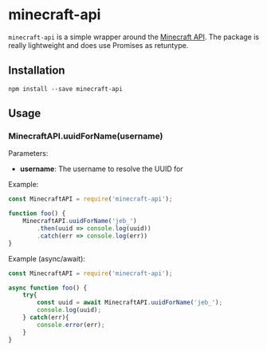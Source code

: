 # minecraft-api

`minecraft-api` is a simple wrapper around the [Minecraft API](http://wiki.vg/Mojang_API). The package is really lightweight and does use Promises as retuntype.

## Installation

    npm install --save minecraft-api

## Usage

### MinecraftAPI.uuidForName(username)

Parameters:

 * **username**: The username to resolve the UUID for
 
Example:
 ```js
 const MinecraftAPI = require('minecraft-api');
 
 function foo() {
     MinecraftAPI.uuidForName('jeb_')
         .then(uuid => console.log(uuid))
         .catch(err => console.log(err))
 }
 ```

Example (async/await):
```js
const MinecraftAPI = require('minecraft-api');

async function foo() {
    try{
        const uuid = await MinecraftAPI.uuidForName('jeb_'); 
        console.log(uuid);
    } catch(err){
        console.error(err);
    }
}
```
